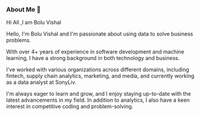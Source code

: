 ### About Me 👋
Hi All ,I am Bolu Vishal

Hello, I'm Bolu Vishal and I'm passionate about using data to solve business problems. 

With over 4+ years of experience in software development and machine learning, I have a strong background in both technology and business.

I've worked with various organizations across different domains, including fintech, supply chain analytics, marketing, and media, and currently working as a data analyst at SonyLiv. 

I'm always eager to learn and grow, and I enjoy staying up-to-date with the latest advancements in my field. In addition to analytics, I also have a keen interest in competitive coding and problem-solving. 


<!--
**boluVishal/boluvishal** is a ✨ _special_ ✨ repository because its `README.md` (this file) appears on your GitHub profile.

Here are some ideas to get you started:

- 🔭 I’m currently working on ...
- 🌱 I’m currently learning ...
- 👯 I’m looking to collaborate on ...
- 🤔 I’m looking for help with ...
- 💬 Ask me about ...
- 📫 How to reach me: ...
- 😄 Pronouns: ...
- ⚡ Fun fact: ...
-->
